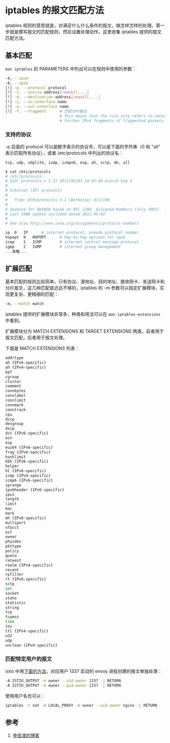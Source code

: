 <!-- toc -->
# iptables 的报文匹配方法

iptables 规则的意思就是，对满足什么什么条件的报文，做怎样怎样的处理。第一步就是撰写报文的匹配规则，然后设置处理动作。这里收集 iptables 提供的报文匹配方法。

## 基本匹配

`man iptables` 的 PARAMETERS 中列出可以在规则中使用的参数：

```sh
-4, --ipv4
-6, --ipv6
[!] -p, --protocol protocol
[!] -s, --source address[/mask][,...]
[!] -d, --destination address[/mask][,...]
[!] -i, --in-interface name
[!] -o, --out-interface name
[!] -f, --fragment      # 匹配分片报文
                        # This means that the rule only refers to second and 
                        # further IPv4 fragments of fragmented packets.
```

### 支持的协议

-p 后面的 protocol 可以是数字表示的协议号，可以是下面的字符串（0 和 "all" 表示匹配所有协议），或者 /etc/protocols 中列出的协议名：

```sh
tcp, udp, udplite, icmp, icmpv6, esp, ah, sctp, mh, all
```

```sh
$ cat /etc/protocols
# /etc/protocols:
# $Id: protocols,v 1.11 2011/05/03 14:45:40 ovasik Exp $
#
# Internet (IP) protocols
#
#	from: @(#)protocols	5.1 (Berkeley) 4/17/89
#
# Updated for NetBSD based on RFC 1340, Assigned Numbers (July 1992).
# Last IANA update included dated 2011-05-03
#
# See also http://www.iana.org/assignments/protocol-numbers

ip	0	IP		# internet protocol, pseudo protocol number
hopopt	0	HOPOPT		# hop-by-hop options for ipv6
icmp	1	ICMP		# internet control message protocol
igmp	2	IGMP		# internet group management
...省略...
```

## 扩展匹配

基本匹配的规则比较简单，只有协议、源地址、目的地址、接收网卡、发送网卡和分片报文，这几种匹配是远远不够的，iptables 的 -m 参数可以指定扩展模块，实现更复杂、更精细的匹配：

```sh
-m, --match match
```

iptables 提供的扩展模块非常多，种类和用法可以在 `man iptables-extensions` 中看到。

扩展模块分为 MATCH EXTENSIONS 和 TARGET EXTENSIONS 两类，前者用于报文匹配，后者用于报文处理。

下面是 MATCH EXTENSIONS 列表：

```sh
addrtype
ah (IPv6-specific)
ah (IPv4-specific)
bpf
cgroup
cluster
comment
connbytes
connlabel
connlimit
connmark
conntrack
cpu
dccp
devgroup
dscp
dst (IPv6-specific)
ecn
esp
eui64 (IPv6-specific)
frag (IPv6-specific)
hashlimit
hbh (IPv6-specific)
helper
hl (IPv6-specific)
icmp (IPv4-specific)
icmp6 (IPv6-specific)
iprange
ipv6header (IPv6-specific)
ipvs
length
limit
mac
mark
mh (IPv6-specific)
multiport
nfacct
osf
owner
physdev
pkttype
policy
quota
rateest
realm (IPv4-specific)
recent
rpfilter
rt (IPv6-specific)
sctp
set
socket
state
statistic
string
tcp
tcpmss
time
tos
ttl (IPv4-specific)
u32
udp
unclean (IPv4-specific)
```

### 匹配特定用户的报文

istio 中用[下面的方法][2]，对应用户 1337 启动的 envoy 进程创建的报文单独处理：

```sh
-A ISTIO_OUTPUT -m owner --uid-owner 1337 -j RETURN
-A ISTIO_OUTPUT -m owner --gid-owner 1337 -j RETURN
```

使用用户名也可以：

```sh
iptables -t nat -A LOCAL_PROXY -m owner --uid-owner nginx -j RETURN
```

## 参考

1. [李佶澳的博客][1]

[1]: https://www.lijiaocn.com "李佶澳的博客"
[2]: https://www.lijiaocn.com/%E9%A1%B9%E7%9B%AE/2019/11/01/istio-packet-forward.html#initcontainers-%E7%94%A8%E9%80%94%E5%88%86%E6%9E%90 "服务网格/ServiceMesh 项目 istio 的流量重定向、代理请求过程分析"

